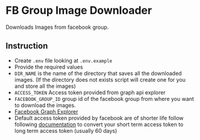 # FB Group Image Downloader

Downloads Images from facebook group.

## Instruction

- Create `.env` file looking at `.env.example`
- Provide the required values
- `DIR_NAME` is the name of the directory that saves all the downloaded images. (If the directory does not exists script will create one for you and store all the images)
- `ACCESS_TOKEN` Access token provided from graph api explorer
- `FACEBOOK_GROUP_ID` group id of the facebook group from where you want to download the images.
- [Facebook Graph Explorer](https://developers.facebook.com/tools/explorer/)
- Default access token provided by facebook are of shorter life follow following [documentation](https://developers.facebook.com/docs/facebook-login/access-tokens/expiration-and-extension) to convert your short term access token to long term access token (usually 60 days)
